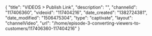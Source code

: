 {
    "title": "VIDEOS > Publish Link",
    "description": "",
    "channelid": "117406360",
    "videoid": "117404216",
    "date_created": "1382724381",
    "date_modified": "1506475304",
    "type": "captivate",
    "layout": "channelVideo",
    "url": "\/home\/episode-3-converting-viewers-to-customers\/117406360-117404216"
}